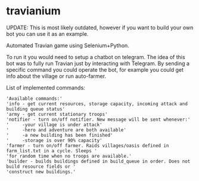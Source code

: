 # travianium
UPDATE: This is most likely outdated, however if you want to build your own bot you can use it as an example.

Automated Travian game using Selenium+Python.


To run it you would need to setup a chatbot on telegram. The idea of this bot was to fully run Travian just by interacting with Telegram. By sending a specific command you could operate the bot, for example you could get info about the village or run auto-farmer. 

List of implemented commands:

    'Available commands:'
    'info - get current resources, storage capacity, incoming attack and building queue status'
    'army - get current stationary troops'
    'notifier - turn on/off notifier. New message will be sent whenever:'
    '     -your village is under attack'
    '     -hero and adventure are both available'
    '     -a new building has been finished'
    '     -storage is over 90% capacity'
    'farmer - turn on/off farmer. Raids villages/oasis defined in farm_list.txt in a cycle. Sleeps '
    'for random time when no troops are available.'
    'builder - builds buildings defined in build_queue in order. Does not build resource fields or '
    'construct new buildings.'

